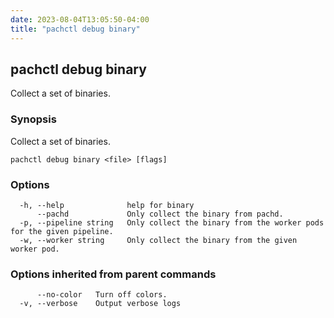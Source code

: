 ```yaml
---
date: 2023-08-04T13:05:50-04:00
title: "pachctl debug binary"
---
```


## pachctl debug binary

Collect a set of binaries.

### Synopsis

Collect a set of binaries.

```
pachctl debug binary <file> [flags]
```

### Options

```
  -h, --help              help for binary
      --pachd             Only collect the binary from pachd.
  -p, --pipeline string   Only collect the binary from the worker pods for the given pipeline.
  -w, --worker string     Only collect the binary from the given worker pod.
```

### Options inherited from parent commands

```
      --no-color   Turn off colors.
  -v, --verbose    Output verbose logs
```

